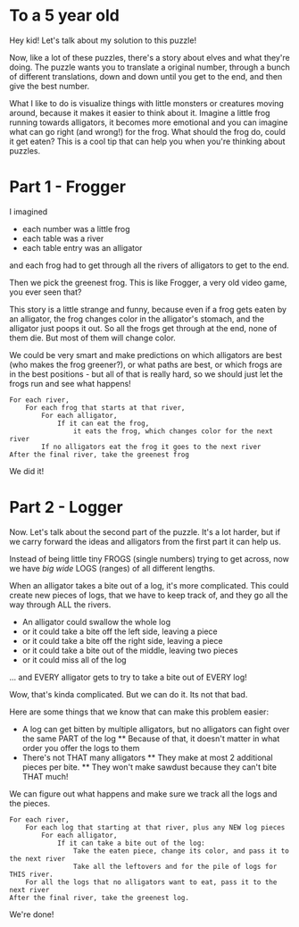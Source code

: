 # To a 5 year old

Hey kid! Let's talk about my solution to this puzzle!

Now, like a lot of these puzzles, there's a story about elves and what they're doing.
The puzzle wants you to translate a original number, through a bunch of different translations, down and down until you get to the end, and then give the best number.

What I like to do is visualize things with little monsters or creatures moving around, because it makes it easier to think about it. Imagine a little frog running towards alligators, it becomes more emotional and you can imagine what can go right (and wrong!) for the frog. What should the frog do, could it get eaten? This is a cool tip that can help you when you're thinking about puzzles.

# Part 1 - Frogger

I imagined

* each number was a little frog
* each table was a river
* each table entry was an alligator

and each frog had to get through all the rivers of alligators to get to the end. 

Then we pick the greenest frog. This is like Frogger, a very old video game, you ever seen that?

This story is a little strange and funny, because even if a frog gets eaten by an alligator, the frog changes color in the alligator's stomach, and the alligator just poops it out. So all the frogs get through at the end, none of them die. But most of them will change color.

We could be very smart and make predictions on which alligators are best (who makes the frog greener?), or what paths are best, or which frogs are in the best positions - but all of that is really hard, so we should just let the frogs run and see what happens!

```
For each river,
	For each frog that starts at that river,
		For each alligator,
			If it can eat the frog,
				it eats the frog, which changes color for the next river
		If no alligators eat the frog it goes to the next river	
After the final river, take the greenest frog
```

We did it!

# Part 2 - Logger

Now. Let's talk about the second part of the puzzle. It's a lot harder, but if we carry forward the ideas and alligators from the first part it can help us.

Instead of being little tiny FROGS (single numbers) trying to get across, now we have *big* *wide* LOGS (ranges) of all different lengths.

When an alligator takes a bite out of a log, it's more complicated. This could create new pieces of logs, that we have to keep track of, and they go all the way through ALL the rivers.

* An alligator could swallow the whole log
* or it could take a bite off the left side, leaving a piece
* or it could take a bite off the right side, leaving a piece
* or it could take a bite out of the middle, leaving two pieces
* or it could miss all of the log

... and EVERY alligator gets to try to take a bite out of EVERY log!

Wow, that's kinda complicated. But we can do it. Its not that bad.

Here are some things that we know that can make this problem easier:

* A log can get bitten by multiple alligators, but no alligators can fight over the same PART of the log
** Because of that, it doesn't matter in what order you offer the logs to them
* There's not THAT many alligators
** They make at most 2 additional pieces per bite. 
** They won't make sawdust because they can't bite THAT much!

We can figure out what happens and make sure we track all the logs and the pieces.

```
For each river,
	For each log that starting at that river, plus any NEW log pieces
		For each alligator,
			If it can take a bite out of the log:
				Take the eaten piece, change its color, and pass it to the next river
				Take all the leftovers and for the pile of logs for THIS river. 
	For all the logs that no alligators want to eat, pass it to the next river
After the final river, take the greenest log.
```

We're done!
